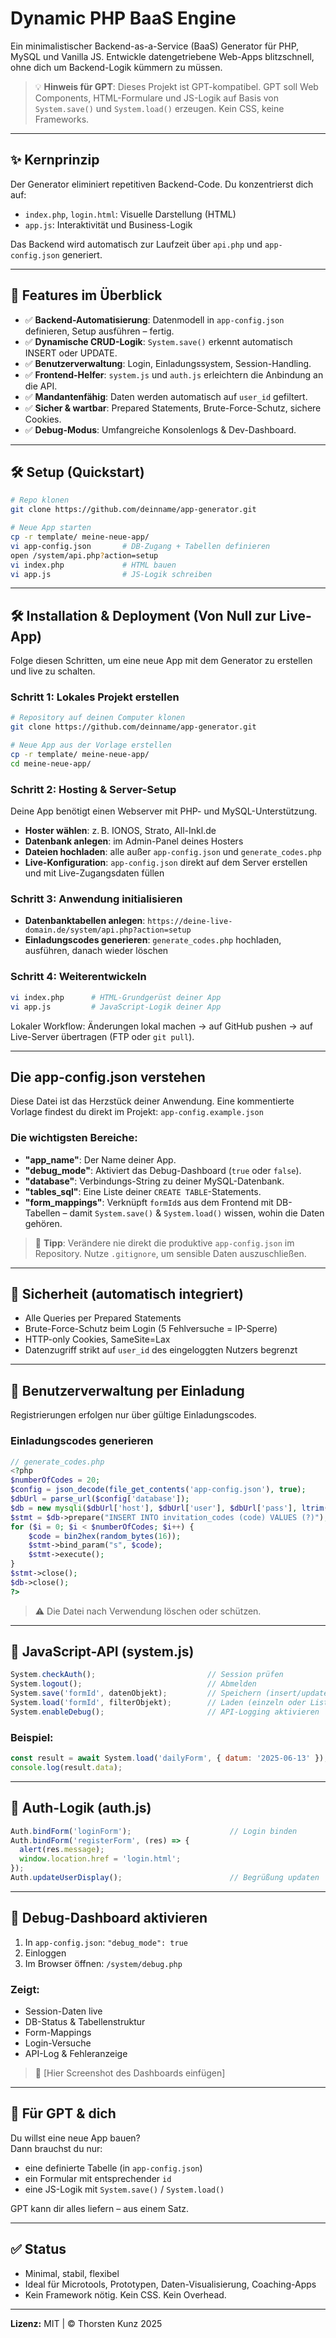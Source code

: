 # Dynamic PHP BaaS Engine

Ein minimalistischer Backend-as-a-Service (BaaS) Generator für PHP, MySQL und Vanilla JS. Entwickle datengetriebene Web-Apps blitzschnell, ohne dich um Backend-Logik kümmern zu müssen.

> 💡 **Hinweis für GPT**: Dieses Projekt ist GPT-kompatibel. GPT soll Web Components, HTML-Formulare und JS-Logik auf Basis von `System.save()` und `System.load()` erzeugen. Kein CSS, keine Frameworks.

---

## ✨ Kernprinzip

Der Generator eliminiert repetitiven Backend-Code. Du konzentrierst dich auf:

- `index.php`, `login.html`: Visuelle Darstellung (HTML)
- `app.js`: Interaktivität und Business-Logik

Das Backend wird automatisch zur Laufzeit über `api.php` und `app-config.json` generiert.

---

## 🚀 Features im Überblick

- ✅ **Backend-Automatisierung**: Datenmodell in `app-config.json` definieren, Setup ausführen – fertig.
- ✅ **Dynamische CRUD-Logik**: `System.save()` erkennt automatisch INSERT oder UPDATE.
- ✅ **Benutzerverwaltung**: Login, Einladungssystem, Session-Handling.
- ✅ **Frontend-Helfer**: `system.js` und `auth.js` erleichtern die Anbindung an die API.
- ✅ **Mandantenfähig**: Daten werden automatisch auf `user_id` gefiltert.
- ✅ **Sicher & wartbar**: Prepared Statements, Brute-Force-Schutz, sichere Cookies.
- ✅ **Debug-Modus**: Umfangreiche Konsolenlogs & Dev-Dashboard.

---

## 🛠️ Setup (Quickstart)

```bash
# Repo klonen
git clone https://github.com/deinname/app-generator.git

# Neue App starten
cp -r template/ meine-neue-app/
vi app-config.json       # DB-Zugang + Tabellen definieren
open /system/api.php?action=setup
vi index.php             # HTML bauen
vi app.js                # JS-Logik schreiben
```

---

## 🛠️ Installation & Deployment (Von Null zur Live-App)

Folge diesen Schritten, um eine neue App mit dem Generator zu erstellen und live zu schalten.

### Schritt 1: Lokales Projekt erstellen

```bash
# Repository auf deinen Computer klonen
git clone https://github.com/deinname/app-generator.git

# Neue App aus der Vorlage erstellen
cp -r template/ meine-neue-app/
cd meine-neue-app/
```

### Schritt 2: Hosting & Server-Setup

Deine App benötigt einen Webserver mit PHP- und MySQL-Unterstützung.

- **Hoster wählen**: z. B. IONOS, Strato, All-Inkl.de
- **Datenbank anlegen**: im Admin-Panel deines Hosters
- **Dateien hochladen**: alle außer `app-config.json` und `generate_codes.php`
- **Live-Konfiguration**: `app-config.json` direkt auf dem Server erstellen und mit Live-Zugangsdaten füllen

### Schritt 3: Anwendung initialisieren

- **Datenbanktabellen anlegen**:
  `https://deine-live-domain.de/system/api.php?action=setup`
- **Einladungscodes generieren**:
  `generate_codes.php` hochladen, ausführen, danach wieder löschen

### Schritt 4: Weiterentwickeln

```bash
vi index.php      # HTML-Grundgerüst deiner App
vi app.js         # JavaScript-Logik deiner App
```

Lokaler Workflow: Änderungen lokal machen → auf GitHub pushen → auf Live-Server übertragen (FTP oder `git pull`).

---

## Die app-config.json verstehen

Diese Datei ist das Herzstück deiner Anwendung. Eine kommentierte Vorlage findest du direkt im Projekt: `app-config.example.json`

### Die wichtigsten Bereiche:

- **"app_name"**: Der Name deiner App.
- **"debug_mode"**: Aktiviert das Debug-Dashboard (`true` oder `false`).
- **"database"**: Verbindungs-String zu deiner MySQL-Datenbank.
- **"tables_sql"**: Eine Liste deiner `CREATE TABLE`-Statements.
- **"form_mappings"**: Verknüpft `formId`s aus dem Frontend mit DB-Tabellen – damit `System.save()` & `System.load()` wissen, wohin die Daten gehören.

> 🧠 **Tipp**: Verändere nie direkt die produktive `app-config.json` im Repository. Nutze `.gitignore`, um sensible Daten auszuschließen.

---

## 🔐 Sicherheit (automatisch integriert)

- Alle Queries per Prepared Statements
- Brute-Force-Schutz beim Login (5 Fehlversuche = IP-Sperre)
- HTTP-only Cookies, SameSite=Lax
- Datenzugriff strikt auf `user_id` des eingeloggten Nutzers begrenzt

---

## 👤 Benutzerverwaltung per Einladung

Registrierungen erfolgen nur über gültige Einladungscodes.

### Einladungscodes generieren

```php
// generate_codes.php
<?php
$numberOfCodes = 20;
$config = json_decode(file_get_contents('app-config.json'), true);
$dbUrl = parse_url($config['database']);
$db = new mysqli($dbUrl['host'], $dbUrl['user'], $dbUrl['pass'], ltrim($dbUrl['path'], '/'));
$stmt = $db->prepare("INSERT INTO invitation_codes (code) VALUES (?)");
for ($i = 0; $i < $numberOfCodes; $i++) {
    $code = bin2hex(random_bytes(16));
    $stmt->bind_param("s", $code);
    $stmt->execute();
}
$stmt->close();
$db->close();
?>
```

> ⚠️ Die Datei nach Verwendung löschen oder schützen.

---

## 🧹 JavaScript-API (system.js)

```js
System.checkAuth();                         // Session prüfen
System.logout();                            // Abmelden
System.save('formId', datenObjekt);         // Speichern (insert/update)
System.load('formId', filterObjekt);        // Laden (einzeln oder Liste)
System.enableDebug();                       // API-Logging aktivieren
```

### Beispiel:

```js
const result = await System.load('dailyForm', { datum: '2025-06-13' });
console.log(result.data);
```

---

## 🔐 Auth-Logik (auth.js)

```js
Auth.bindForm('loginForm');                      // Login binden
Auth.bindForm('registerForm', (res) => {
  alert(res.message);
  window.location.href = 'login.html';
});
Auth.updateUserDisplay();                        // Begrüßung updaten
```

---

## 🧪 Debug-Dashboard aktivieren

1. In `app-config.json`: `"debug_mode": true`
2. Einloggen
3. Im Browser öffnen: `/system/debug.php`

### Zeigt:

- Session-Daten live
- DB-Status & Tabellenstruktur
- Form-Mappings
- Login-Versuche
- API-Log & Fehleranzeige

> 📸 [Hier Screenshot des Dashboards einfügen]

---

## 🧠 Für GPT & dich

Du willst eine neue App bauen?\
Dann brauchst du nur:

- eine definierte Tabelle (in `app-config.json`)
- ein Formular mit entsprechender `id`
- eine JS-Logik mit `System.save()` / `System.load()`

GPT kann dir alles liefern – aus einem Satz.

---

## ✅ Status

- Minimal, stabil, flexibel
- Ideal für Microtools, Prototypen, Daten-Visualisierung, Coaching-Apps
- Kein Framework nötig. Kein CSS. Kein Overhead.

---

**Lizenz:** MIT | © Thorsten Kunz 2025

